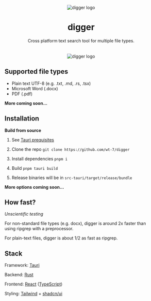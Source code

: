 <p align="center">
  <p align="center">
    <picture>
      <source media="(prefers-color-scheme: dark)" srcset="src/assets/digger-dark.svg">
      <source media="(prefers-color-scheme: light)" srcset="src/assets/digger-light.svg">
      <img alt="digger logo" src="src/assets/digger-dark.svg" width="300px">
    <picture/>
  </p>
	<h1 align="center"><b>digger</b></h1>
	<p align="center">
		Cross platform text search tool for multiple file types.
    <br />
    <br />
    <br />
    <picture>
      <source media="(prefers-color-scheme: dark)" srcset="src/assets/ui-dark.webp">
      <source media="(prefers-color-scheme: light)" srcset="src/assets/ui-light.webp">
      <img alt="digger logo" src="src/assets/digger-dark.svg">
    <picture/>
  </p>
</p>

## Supported file types

- Plain text UTF-8 (e.g. .txt, .md, .rs, .tsx)
- Microsoft Word (.docx)
- PDF (.pdf)

**More coming soon...**

## Installation

**Build from source**

1.  See [Tauri prequisites](https://tauri.app/v1/guides/getting-started/prerequisites)

2.  Clone the repo `git clone https://github.com/wt-7/digger`
3.  Install dependencies `pnpm i`
4.  Build `pnpm tauri build`
5.  Release binaries will be in `src-tauri/target/release/bundle`

**More options coming soon...**

## How fast?

_Unscientific testing_

For non-standard file types (e.g. docx), digger is around 2x faster than using ripgrep with a preprocessor.

For plain-text files, digger is about 1/2 as fast as ripgrep.

## Stack

Framework: [Tauri](https://github.com/tauri-apps/tauri)

Backend: [Rust](https://github.com/rust-lang/rust)

Frontend: [React](https://github.com/facebook/react) ([TypeScript](https://github.com/microsoft/TypeScript))

Styling: [Tailwind](https://github.com/tailwindlabs/tailwindcss) + [shadcn/ui](https://github.com/shadcn-ui/ui)
